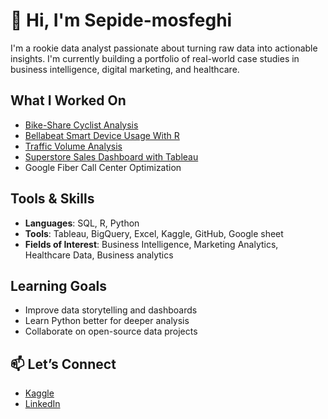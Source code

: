 # 👋 Hi, I'm Sepide-mosfeghi

I'm a rookie data analyst passionate about turning raw data into actionable insights. I'm currently building a portfolio of real-world case studies in business intelligence, digital marketing, and healthcare.

## What I Worked On
- [Bike-Share Cyclist Analysis](https://github.com/sepide-m/bike_share_project.git)
- [Bellabeat Smart Device Usage With R](https://github.com/sepide-m/bellabeat-with-R.git)
- [Traffic Volume Analysis](https://github.com/sepide-m/Trafic-Factors.git)
- [Superstore Sales Dashboard with Tableau](https://github.com/sepide-m/Superstore-Sales-Dashboard-Tableau-Project.git)
- Google Fiber Call Center Optimization


## Tools & Skills
- **Languages**: SQL, R, Python
- **Tools**: Tableau, BigQuery, Excel, Kaggle, GitHub, Google sheet
- **Fields of Interest**: Business Intelligence, Marketing Analytics, Healthcare Data, Business analytics

## Learning Goals
- Improve data storytelling and dashboards
- Learn Python better for deeper analysis
- Collaborate on open-source data projects

## 📫 Let’s Connect
- [Kaggle](https://www.kaggle.com/sepidehmoshfeghi)
- [LinkedIn](https://www.linkedin.com/in/sepide-moshfeghi)
